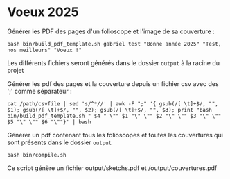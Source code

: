 # Voeux 2025

Générer les PDF des pages d'un folioscope et l'image de sa couverture :

```
bash bin/build_pdf_template.sh gabriel test "Bonne année 2025" "Test, nos meilleurs" "Voeux !"

```

Les différents fichiers seront générés dans le dossier `output` à la racine du projet

Générer les pdf des pages et la couverture depuis un fichier csv avec des ';' comme séparateur :

```
cat /path/csvfile | sed 's/^*//' | awk -F ";" '{ gsub(/[ \t]+$/, "", $1); gsub(/[ \t]+$/, "", $2); gsub(/[ \t]+$/, "", $3); print "bash bin/build_pdf_template.sh " $4 " \"" $1 "\" \"" $2 "\" \"" $3 "\" \"" $5 "\" \"" $6 "\""}' | bash
```

Générer un pdf contenant tous les folioscopes et toutes les couvertures qui sont présents dans le dossier `output`


```
bash bin/compile.sh
```

Ce script génère un fichier output/sketchs.pdf et /output/couvertures.pdf
